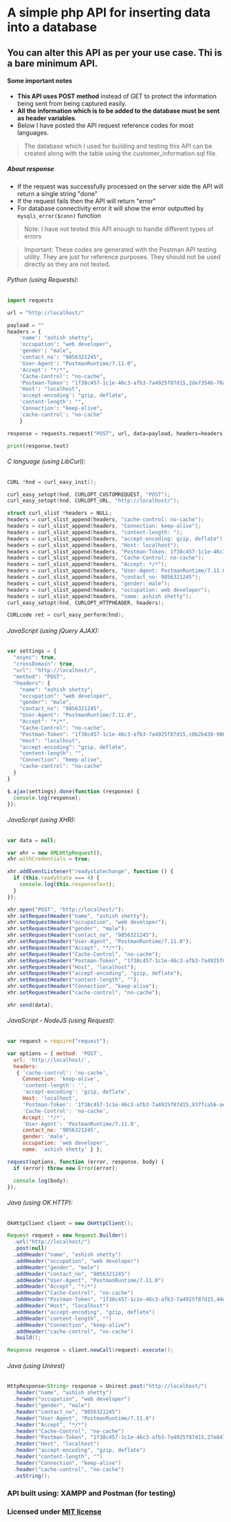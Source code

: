 # A simple php API for inserting data into a database

## You can alter this API as per your use case. Thi is a bare minimum API.

#### Some important notes
* __This API uses POST method__ instead of GET to protect the information being sent from being captured easily.
* __All the information which is to be added to the database must be sent as header variables__.
* Below I have posted the API request reference codes for most languages.
> The database which I used for building and testing this API can be created along with the table using the customer_information.sql file.
##### About response
* If the request was successfully processed on the server side the API will return a single string "done"
* If the request fails then the API will return "error"
* For database connectivity error it will show the error outputted by `mysqli_error($conn)` function
> Note: I have not tested this API enough to handle different types of errors

> Important: These codes are generated with the Postman API testing utility. They are just for reference purposes. They should not be used directly as they are not tested.

###### Python (using Requests):
```python
import requests

url = "http://localhost/"

payload = ""
headers = {
    'name': "ashish shetty",
    'occupation': "web developer",
    'gender': "male",
    'contact_no': "9856321245",
    'User-Agent': "PostmanRuntime/7.11.0",
    'Accept': "*/*",
    'Cache-Control': "no-cache",
    'Postman-Token': "1f38c457-1c1e-46c3-afb3-7a4925f87d15,2de7354b-70ab-447c-a548-e0530d25fdf5",
    'Host': "localhost",
    'accept-encoding': "gzip, deflate",
    'content-length': "",
    'Connection': "keep-alive",
    'cache-control': "no-cache"
    }

response = requests.request("POST", url, data=payload, headers=headers)

print(response.text)
```

###### C language (using LibCurl):
```c
CURL *hnd = curl_easy_init();

curl_easy_setopt(hnd, CURLOPT_CUSTOMREQUEST, "POST");
curl_easy_setopt(hnd, CURLOPT_URL, "http://localhost/");

struct curl_slist *headers = NULL;
headers = curl_slist_append(headers, "cache-control: no-cache");
headers = curl_slist_append(headers, "Connection: keep-alive");
headers = curl_slist_append(headers, "content-length: ");
headers = curl_slist_append(headers, "accept-encoding: gzip, deflate");
headers = curl_slist_append(headers, "Host: localhost");
headers = curl_slist_append(headers, "Postman-Token: 1f38c457-1c1e-46c3-afb3-7a4925f87d15,373d9e6b-cc75-45a5-b57e-39b2a80ff3c8");
headers = curl_slist_append(headers, "Cache-Control: no-cache");
headers = curl_slist_append(headers, "Accept: */*");
headers = curl_slist_append(headers, "User-Agent: PostmanRuntime/7.11.0");
headers = curl_slist_append(headers, "contact_no: 9856321245");
headers = curl_slist_append(headers, "gender: male");
headers = curl_slist_append(headers, "occupation: web developer");
headers = curl_slist_append(headers, "name: ashish shetty");
curl_easy_setopt(hnd, CURLOPT_HTTPHEADER, headers);

CURLcode ret = curl_easy_perform(hnd);
```

###### JavaScript (using jQuery AJAX):
```javascript
var settings = {
  "async": true,
  "crossDomain": true,
  "url": "http://localhost/",
  "method": "POST",
  "headers": {
    "name": "ashish shetty",
    "occupation": "web developer",
    "gender": "male",
    "contact_no": "9856321245",
    "User-Agent": "PostmanRuntime/7.11.0",
    "Accept": "*/*",
    "Cache-Control": "no-cache",
    "Postman-Token": "1f38c457-1c1e-46c3-afb3-7a4925f87d15,c0b2b438-986b-443e-b6f8-b0f035f6e327",
    "Host": "localhost",
    "accept-encoding": "gzip, deflate",
    "content-length": "",
    "Connection": "keep-alive",
    "cache-control": "no-cache"
  }
}

$.ajax(settings).done(function (response) {
  console.log(response);
});
```

###### JavaScript (using XHR):
```javascript
var data = null;

var xhr = new XMLHttpRequest();
xhr.withCredentials = true;

xhr.addEventListener("readystatechange", function () {
  if (this.readyState === 4) {
    console.log(this.responseText);
  }
});

xhr.open("POST", "http://localhost/");
xhr.setRequestHeader("name", "ashish shetty");
xhr.setRequestHeader("occupation", "web developer");
xhr.setRequestHeader("gender", "male");
xhr.setRequestHeader("contact_no", "9856321245");
xhr.setRequestHeader("User-Agent", "PostmanRuntime/7.11.0");
xhr.setRequestHeader("Accept", "*/*");
xhr.setRequestHeader("Cache-Control", "no-cache");
xhr.setRequestHeader("Postman-Token", "1f38c457-1c1e-46c3-afb3-7a4925f87d15,13d81548-447e-4af1-9797-45e48829f4f8");
xhr.setRequestHeader("Host", "localhost");
xhr.setRequestHeader("accept-encoding", "gzip, deflate");
xhr.setRequestHeader("content-length", "");
xhr.setRequestHeader("Connection", "keep-alive");
xhr.setRequestHeader("cache-control", "no-cache");

xhr.send(data);
```

###### JavaScript - NodeJS (using Request):
```javascript
var request = require("request");

var options = { method: 'POST',
  url: 'http://localhost/',
  headers: 
   { 'cache-control': 'no-cache',
     Connection: 'keep-alive',
     'content-length': '',
     'accept-encoding': 'gzip, deflate',
     Host: 'localhost',
     'Postman-Token': '1f38c457-1c1e-46c3-afb3-7a4925f87d15,937fca56-ae87-4ee8-a206-bddfeae1c862',
     'Cache-Control': 'no-cache',
     Accept: '*/*',
     'User-Agent': 'PostmanRuntime/7.11.0',
     contact_no: '9856321245',
     gender: 'male',
     occupation: 'web developer',
     name: 'ashish shetty' } };

request(options, function (error, response, body) {
  if (error) throw new Error(error);

  console.log(body);
});

```

###### Java (using OK HTTP):
```java
OkHttpClient client = new OkHttpClient();

Request request = new Request.Builder()
  .url("http://localhost/")
  .post(null)
  .addHeader("name", "ashish shetty")
  .addHeader("occupation", "web developer")
  .addHeader("gender", "male")
  .addHeader("contact_no", "9856321245")
  .addHeader("User-Agent", "PostmanRuntime/7.11.0")
  .addHeader("Accept", "*/*")
  .addHeader("Cache-Control", "no-cache")
  .addHeader("Postman-Token", "1f38c457-1c1e-46c3-afb3-7a4925f87d15,44d80a22-d4d4-4ff1-9630-7d0292cc0c8b")
  .addHeader("Host", "localhost")
  .addHeader("accept-encoding", "gzip, deflate")
  .addHeader("content-length", "")
  .addHeader("Connection", "keep-alive")
  .addHeader("cache-control", "no-cache")
  .build();

Response response = client.newCall(request).execute();
```

###### Java (using Unirest)
```java
HttpResponse<String> response = Unirest.post("http://localhost/")
  .header("name", "ashish shetty")
  .header("occupation", "web developer")
  .header("gender", "male")
  .header("contact_no", "9856321245")
  .header("User-Agent", "PostmanRuntime/7.11.0")
  .header("Accept", "*/*")
  .header("Cache-Control", "no-cache")
  .header("Postman-Token", "1f38c457-1c1e-46c3-afb3-7a4925f87d15,27e847d4-2de0-4d33-a067-ff43870d3450")
  .header("Host", "localhost")
  .header("accept-encoding", "gzip, deflate")
  .header("content-length", "")
  .header("Connection", "keep-alive")
  .header("cache-control", "no-cache")
  .asString();
```

### API built using: XAMPP and Postman (for testing)
### Licensed under [MIT license](https://raw.githubusercontent.com/Shetty073/simple-php-insert-api/master/LICENSE)
